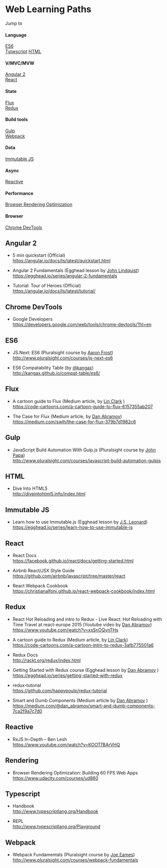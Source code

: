 # Web Learning Paths

Jump to

#### Language
 
  <a href="#es6">ES6</a> <br>
  <a href="#typescript">Typescript</a>
  <a href="#html">HTML</a>

#### V/MVC/MVW

  <a href="#angular-2">Angular 2</a> <br>
  <a href="#react">React</a>

#### State

  <a href="#flux">Flux</a> <br>
  <a href="#redux">Redux</a>
  
#### Build tools

  <a href="#gulp">Gulp</a> <br>
  <a href="#webpack">Webpack</a>
  
#### Data
 
  <a href="#immutable-js">Immutable JS</a>
  
#### Async

  <a href="#reactive">Reactive</a>

#### Performance

  <a href="#rendering">Browser Rendering Optimization</a>
#### Browser

  <a href="#chrome-devtools">Chrome DevTools</a>
  
## Angular 2

- 5 min quickstart (Official) <br>
  https://angular.io/docs/ts/latest/quickstart.html

- Angular 2 Fundamentals (Egghead lesson by <a href="https://twitter.com/johnlindquist">John Lindquist</a>)<br>
  https://egghead.io/series/angular-2-fundamentals <br>

- Tutorial: Tour of Heroes (Official) <br>
  https://angular.io/docs/ts/latest/tutorial/

## Chrome DevTools

- Google Developers <br>
  https://developers.google.com/web/tools/chrome-devtools/?hl=en

## ES6

- JS.Next: ES6 (Pluralsight course by <a href="https://twitter.com/js_dev">Aaron Frost</a>) <br>
  http://www.pluralsight.com/courses/js-next-es6 <br>
  

- ES6 Compatability Table (by <a href="https://twitter.com/kangax">@kangax</a>)<br>
  http://kangax.github.io/compat-table/es6/ <br>
  

## Flux
 
- A cartoon guide to Flux (Medium article, by <a href="https://twitter.com/linclark">Lin Clark</a> ) <br>
  https://code-cartoons.com/a-cartoon-guide-to-flux-6157355ab207 <br>

- The Case for Flux (Medium article, by <a href="https://twitter.com/dan_abramov">Dan Abramov</a>) <br>
  https://medium.com/swlh/the-case-for-flux-379b7d1982c6
  

## Gulp

- JavaScript Build Automation With Gulp.js (Pluralsight course by <a href="http://twitter.com/john_papa">John Papa</a>) <br>
  http://www.pluralsight.com/courses/javascript-build-automation-gulpjs <br>

## HTML

- Dive Into HTML5 <br>
  http://diveintohtml5.info/index.html
  

## Immutable JS

- Learn how to use Immutable.js (Egghead lesson by <a href="https://twitter.com/jslauthor">J.S. Leonard</a>) <br>
  https://egghead.io/series/learn-how-to-use-immutable-js <br>

## React

- React Docs <br>
  https://facebook.github.io/react/docs/getting-started.html

- Airbnb React/JSX Style Guide <br>
  https://github.com/airbnb/javascript/tree/master/react
  
- React Webpack Cookbook <br>
  https://christianalfoni.github.io/react-webpack-cookbook/index.html

## Redux

- React Hot Reloading and intro to Redux - Live React: Hot Reloading with Time Travel at react-europe 2015 (Youtube video by <a href="https://twitter.com/dan_abramov">Dan Abramov</a>)<br>
  https://www.youtube.com/watch?v=xsSnOQynTHs 

- A cartoon guide to Redux (Medium article, by <a href="https://twitter.com/linclark">Lin Clark</a>) <br>
  https://code-cartoons.com/a-cartoon-intro-to-redux-3afb775501a6 <br>

- Redux Docs <br>
  http://rackt.org/redux/index.html

- Getting Started with Redux course (Egghead lesson by <a href="https://twitter.com/dan_abramov">Dan Abramov</a> ) <br>
  https://egghead.io/series/getting-started-with-redux <br>

- redux-tutorial <br>
  https://github.com/happypoulp/redux-tutorial

- Smart and Dumb Components (Medium article by <a href="https://twitter.com/dan_abramov">Dan Abramov</a> )<br>
  https://medium.com/@dan_abramov/smart-and-dumb-components-7ca2f9a7c7d0

## Reactive

- RxJS In-Depth – Ben Lesh <br>
  https://www.youtube.com/watch?v=KOOT7BArVHQ

## Rendering

-  Browser Rendering Optimization: Building 60 FPS Web Apps <br>
   https://www.udacity.com/courses/ud860
 
## Typescript

- Handbook <br>
  http://www.typescriptlang.org/Handbook
 
- REPL <br>
  http://www.typescriptlang.org/Playground

## Webpack

- Webpack Fundamentals (Pluralsight course by <a href="http://twitter.com/josepheames">Joe Eames</a>) <br> 
  http://www.pluralsight.com/courses/webpack-fundamentals <br>

